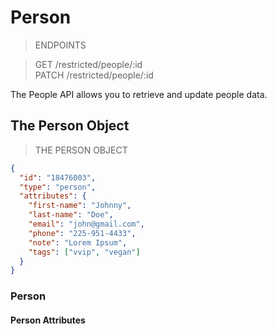 # Person

> ENDPOINTS

> <span class="method get">GET</span> /restricted/people/:id <br>
> <span class="method patch">PATCH</span> /restricted/people/:id <br>

The People API allows you to retrieve and update people data.

## The Person Object

> THE PERSON OBJECT

```json
{
  "id": "18476003",
  "type": "person",
  "attributes": {
    "first-name": "Johnny",
    "last-name": "Doe",
    "email": "john@gmail.com",
    "phone": "225-951-4433",
    "note": "Lorem Ipsum",
    "tags": ["vvip", "vegan"]
  }
}
```

### Person
<span class="dynamic-attributes" data-attr-type="personId"></span>

#### Person Attributes
<span class="dynamic-attributes" data-attr-type="person"></span>
